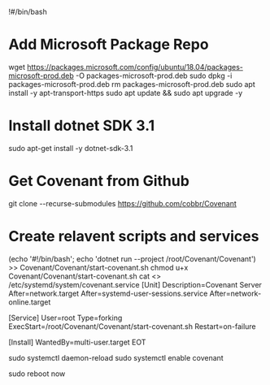!#/bin/bash

# Add Microsoft Package Repo
wget https://packages.microsoft.com/config/ubuntu/18.04/packages-microsoft-prod.deb -O packages-microsoft-prod.deb
sudo dpkg -i packages-microsoft-prod.deb
rm packages-microsoft-prod.deb
sudo apt install -y apt-transport-https
sudo apt update && sudo apt upgrade -y

# Install dotnet SDK 3.1
sudo apt-get install -y dotnet-sdk-3.1

# Get Covenant from Github
git clone --recurse-submodules https://github.com/cobbr/Covenant

# Create relavent scripts and services
(echo '#!/bin/bash'; echo 'dotnet run --project /root/Covenant/Covenant') >> Covenant/Covenant/start-covenant.sh
chmod u+x Covenant/Covenant/start-covenant.sh
cat <<EOT >> /etc/systemd/system/covenant.service
[Unit]
Description=Covenant Server
After=network.target
After=systemd-user-sessions.service
After=network-online.target
 
[Service]
User=root
Type=forking
ExecStart=/root/Covenant/Covenant/start-covenant.sh
Restart=on-failure

 
[Install]
WantedBy=multi-user.target
EOT

sudo systemctl daemon-reload
sudo systemctl enable covenant

sudo reboot now

